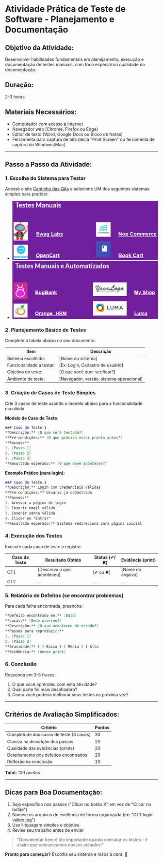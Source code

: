 # **Atividade Prática de Teste de Software - Planejamento e Documentação**

## **Objetivo da Atividade:**
Desenvolver habilidades fundamentais em planejamento, execução e documentação de testes manuais, com foco especial na qualidade da documentação.

## **Duração:**
2-3 horas

## **Materiais Necessários:**
- Computador com acesso à internet
- Navegador web (Chrome, Firefox ou Edge)
- Editor de texto (Word, Google Docs ou Bloco de Notas)
- Ferramenta para captura de tela (tecla "Print Screen" ou ferramenta de captura do Windows/Mac)

---

## **Passo a Passo da Atividade:**

### **1. Escolha do Sistema para Testar**
Acesse o site [Cantinho das QAs](https://www.cantinhodasqas.com.br/sites-para-praticar) e selecione UM dos seguintes sistemas simples para praticar:
- ![Sistemas para Testar](../assets/Captura%20de%20tela%202025-03-25%20000830.png)
- ![Sistemas para Testar](../assets/Captura%20de%20tela%202025-03-25%20000851.png)

### **2. Planejamento Básico de Testes**
Complete a tabela abaixo no seu documento:

| Item | Descrição |
|------|-----------|
| Sistema escolhido: | [Nome do sistema] |
| Funcionalidade a testar: | [Ex: Login, Cadastro de usuário] |
| Objetivo do teste: | [O que você quer verificar?] |
| Ambiente de teste: | [Navegador, versão, sistema operacional] |

### **3. Criação de Casos de Teste Simples**
Crie 3 casos de teste usando o modelo abaixo para a funcionalidade escolhida:

**Modelo de Caso de Teste:**

```markdown
### Caso de Teste 1
**Descrição:** [O que será testado?]  
**Pré-condições:** [O que precisa estar pronto antes?]  
**Passos:**
1. [Passo 1]
2. [Passo 2] 
3. [Passo 3]
**Resultado esperado:** [O que deve acontecer?]
```

**Exemplo Prático (para login):**
```markdown
### Caso de Teste 1
**Descrição:** Login com credenciais válidas  
**Pré-condições:** Usuário já cadastrado  
**Passos:**
1. Acessar a página de login
2. Inserir email válido
3. Inserir senha válida
4. Clicar em "Entrar"  
**Resultado esperado:** Sistema redireciona para página inicial
```

### **4. Execução dos Testes**
Execute cada caso de teste e registre:

| Caso de Teste | Resultado Obtido | Status (✔/✖) | Evidência (print) |
|---------------|------------------|--------------|-------------------|
| CT1 | [Descreva o que aconteceu] | [✔ ou ✖] | [Nome do arquivo] |
| CT2 | ... | ... | ... |

### **5. Relatório de Defeitos (se encontrar problemas)**
Para cada falha encontrada, preencha:

```markdown
**Defeito encontrado em:** [Data]  
**Local:** [Onde ocorreu?]  
**Descrição:** [O que aconteceu de errado?]  
**Passos para reproduzir:**
1. [Passo 1]
2. [Passo 2]
**Gravidade:** ( ) Baixa ( ) Média ( ) Alta  
**Evidência:** [Anexe print]  
```

### **6. Conclusão**
Responda em 3-5 frases:
1. O que você aprendeu com esta atividade?
2. Qual parte foi mais desafiadora?
3. Como você poderia melhorar seus testes na próxima vez?

---

## **Critérios de Avaliação Simplificados:**

| Critério | Pontos |
|----------|--------|
| Completude dos casos de teste (3 casos) | 30 |
| Clareza na descrição dos passos | 20 |
| Qualidade das evidências (prints) | 20 |
| Detalhamento dos defeitos encontrados | 20 |
| Reflexão na conclusão | 10 |

**Total:** 100 pontos

---

## **Dicas para Boa Documentação:**
1. Seja específico nos passos ("Clicar no botão X" em vez de "Clicar no botão")
2. Nomeie os arquivos de evidência de forma organizada (ex: "CT1-login-valido.jpg")
3. Use linguagem simples e objetiva
4. Revise seu trabalho antes de enviar

> "Documentar bem é tão importante quanto executar os testes - é assim que comunicamos nossos achados!" 

**Pronto para começar?** Escolha seu sistema e mãos à obra! 🚀